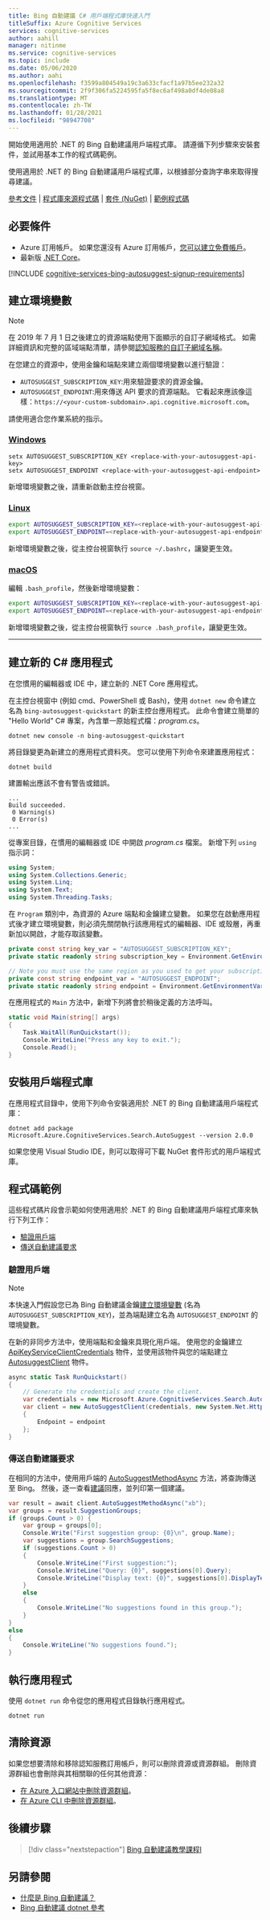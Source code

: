 ```yaml
---
title: Bing 自動建議 C# 用戶端程式庫快速入門
titleSuffix: Azure Cognitive Services
services: cognitive-services
author: aahill
manager: nitinme
ms.service: cognitive-services
ms.topic: include
ms.date: 05/06/2020
ms.author: aahi
ms.openlocfilehash: f3599a804549a19c3a633cfacf1a97b5ee232a32
ms.sourcegitcommit: 2f9f306fa5224595fa5f8ec6af498a0df4de08a8
ms.translationtype: MT
ms.contentlocale: zh-TW
ms.lasthandoff: 01/28/2021
ms.locfileid: "98947708"
---
```

開始使用適用於 .NET 的 Bing 自動建議用戶端程式庫。 請遵循下列步驟來安裝套件，並試用基本工作的程式碼範例。

使用適用於 .NET 的 Bing 自動建議用戶端程式庫，以根據部分查詢字串來取得搜尋建議。

[參考文件](/dotnet/api/overview/azure/cognitiveservices/bing-autosuggest-readme) | [程式庫來源程式碼](https://github.com/Azure/azure-sdk-for-net/tree/master/sdk/cognitiveservices/Search.BingAutoSuggest) | [套件 (NuGet)](https://www.nuget.org/packages/Microsoft.Azure.CognitiveServices.Search.AutoSuggest/) | [範例程式碼](https://github.com/Azure-Samples/cognitive-services-quickstart-code/blob/master/dotnet/BingAutoSuggest/Program.cs)

## <a name="prerequisites"></a>必要條件

* Azure 訂用帳戶。 如果您還沒有 Azure 訂用帳戶，[您可以建立免費帳戶](https://azure.microsoft.com/free/cognitive-services)。
* 最新版 [.NET Core](https://dotnet.microsoft.com/download/dotnet-core)。

[!INCLUDE [cognitive-services-bing-autosuggest-signup-requirements](~/includes/cognitive-services-bing-autosuggest-signup-requirements.md)]

## <a name="create-environment-variables"></a>建立環境變數

>[!NOTE]
> 在 2019 年 7 月 1 日之後建立的資源端點使用下面顯示的自訂子網域格式。 如需詳細資訊和完整的區域端點清單，請參閱[認知服務的自訂子網域名稱](../../../cognitive-services-custom-subdomains.md)。

在您建立的資源中，使用金鑰和端點來建立兩個環境變數以進行驗證：
<!-- replace the below variable names with the names expected in the code sample.-->
* `AUTOSUGGEST_SUBSCRIPTION_KEY`:用來驗證要求的資源金鑰。
* `AUTOSUGGEST_ENDPOINT`:用來傳送 API 要求的資源端點。 它看起來應該像這樣：`https://<your-custom-subdomain>.api.cognitive.microsoft.com`。

請使用適合您作業系統的指示。
<!-- replace the below endpoint and key examples -->
### <a name="windows"></a>[Windows](#tab/windows)

```console
setx AUTOSUGGEST_SUBSCRIPTION_KEY <replace-with-your-autosuggest-api-key>
setx AUTOSUGGEST_ENDPOINT <replace-with-your-autosuggest-api-endpoint>
```

新增環境變數之後，請重新啟動主控台視窗。

### <a name="linux"></a>[Linux](#tab/linux)

```bash
export AUTOSUGGEST_SUBSCRIPTION_KEY=<replace-with-your-autosuggest-api-key>
export AUTOSUGGEST_ENDPOINT=<replace-with-your-autosuggest-api-endpoint>
```

新增環境變數之後，從主控台視窗執行 `source ~/.bashrc`，讓變更生效。

### <a name="macos"></a>[macOS](#tab/unix)

編輯 `.bash_profile`，然後新增環境變數：

```bash
export AUTOSUGGEST_SUBSCRIPTION_KEY=<replace-with-your-autosuggest-api-key>
export AUTOSUGGEST_ENDPOINT=<replace-with-your-autosuggest-api-endpoint>
```

新增環境變數之後，從主控台視窗執行 `source .bash_profile`，讓變更生效。
***

## <a name="create-a-new-c-application"></a>建立新的 C# 應用程式

在您慣用的編輯器或 IDE 中，建立新的 .NET Core 應用程式。

在主控台視窗中 (例如 cmd、PowerShell 或 Bash)，使用 `dotnet new` 命令建立名為 `bing-autosuggest-quickstart` 的新主控台應用程式。 此命令會建立簡單的 "Hello World" C# 專案，內含單一原始程式檔：*program.cs*。

```console
dotnet new console -n bing-autosuggest-quickstart
```

將目錄變更為新建立的應用程式資料夾。 您可以使用下列命令來建置應用程式：

```console
dotnet build
```

建置輸出應該不會有警告或錯誤。

```console
...
Build succeeded.
 0 Warning(s)
 0 Error(s)
...
```

從專案目錄，在慣用的編輯器或 IDE 中開啟 *program.cs* 檔案。 新增下列 `using` 指示詞：

```csharp
using System;
using System.Collections.Generic;
using System.Linq;
using System.Text;
using System.Threading.Tasks;
```

在 `Program` 類別中，為資源的 Azure 端點和金鑰建立變數。 如果您在啟動應用程式後才建立環境變數，則必須先關閉執行該應用程式的編輯器、IDE 或殼層，再重新加以開啟，才能存取該變數。

```csharp
private const string key_var = "AUTOSUGGEST_SUBSCRIPTION_KEY";
private static readonly string subscription_key = Environment.GetEnvironmentVariable(key_var);

// Note you must use the same region as you used to get your subscription key.
private const string endpoint_var = "AUTOSUGGEST_ENDPOINT";
private static readonly string endpoint = Environment.GetEnvironmentVariable(endpoint_var);
```

在應用程式的 `Main` 方法中，新增下列將會於稍後定義的方法呼叫。

```csharp
static void Main(string[] args)
{
    Task.WaitAll(RunQuickstart());
    Console.WriteLine("Press any key to exit.");
    Console.Read();
}
```

## <a name="install-the-client-library"></a>安裝用戶端程式庫

在應用程式目錄中，使用下列命令安裝適用於 .NET 的 Bing 自動建議用戶端程式庫：

```console
dotnet add package Microsoft.Azure.CognitiveServices.Search.AutoSuggest --version 2.0.0
```

如果您使用 Visual Studio IDE，則可以取得可下載 NuGet 套件形式的用戶端程式庫。

## <a name="code-examples"></a>程式碼範例

這些程式碼片段會示範如何使用適用於 .NET 的 Bing 自動建議用戶端程式庫來執行下列工作：

* [驗證用戶端](#authenticate-the-client)
* [傳送自動建議要求](#send-an-autosuggest-request)

### <a name="authenticate-the-client"></a>驗證用戶端

> [!NOTE]
> 本快速入門假設您已為 Bing 自動建議金鑰[建立環境變數](../../../cognitive-services-apis-create-account.md#configure-an-environment-variable-for-authentication) (名為 `AUTOSUGGEST_SUBSCRIPTION_KEY`)，並為端點建立名為 `AUTOSUGGEST_ENDPOINT` 的環境變數。


在新的非同步方法中，使用端點和金鑰來具現化用戶端。 使用您的金鑰建立 [ApiKeyServiceClientCredentials](/dotnet/api/microsoft.azure.cognitiveservices.search.autosuggest.apikeyserviceclientcredentials) 物件，並使用該物件與您的端點建立 [AutosuggestClient](/dotnet/api/microsoft.azure.cognitiveservices.search.autosuggest.autosuggestclient) 物件。

```csharp
async static Task RunQuickstart()
{
    // Generate the credentials and create the client.
    var credentials = new Microsoft.Azure.CognitiveServices.Search.AutoSuggest.ApiKeyServiceClientCredentials(subscription_key);
    var client = new AutoSuggestClient(credentials, new System.Net.Http.DelegatingHandler[] { })
    {
        Endpoint = endpoint
    };
}
```

### <a name="send-an-autosuggest-request"></a>傳送自動建議要求

在相同的方法中，使用用戶端的 [AutoSuggestMethodAsync](/dotnet/api/microsoft.azure.cognitiveservices.search.autosuggest.autosuggestclientextensions.autosuggestmethodasync#Microsoft_Azure_CognitiveServices_Search_AutoSuggest_AutoSuggestClientExtensions_AutoSuggestMethodAsync_Microsoft_Azure_CognitiveServices_Search_AutoSuggest_IAutoSuggestClient_System_String_System_String_System_String_System_String_System_String_System_String_System_String_System_String_System_String_System_String_System_String_System_Collections_Generic_IList_System_String__System_Threading_CancellationToken_) 方法，將查詢傳送至 Bing。 然後，逐一查看[建議](/dotnet/api/microsoft.azure.cognitiveservices.search.autosuggest.models.suggestions)回應，並列印第一個建議。

```csharp
var result = await client.AutoSuggestMethodAsync("xb");
var groups = result.SuggestionGroups;
if (groups.Count > 0) {
    var group = groups[0];
    Console.Write("First suggestion group: {0}\n", group.Name);
    var suggestions = group.SearchSuggestions;
    if (suggestions.Count > 0)
    {
        Console.WriteLine("First suggestion:");
        Console.WriteLine("Query: {0}", suggestions[0].Query);
        Console.WriteLine("Display text: {0}", suggestions[0].DisplayText);
    }
    else
    {
        Console.WriteLine("No suggestions found in this group.");
    }
}
else
{
    Console.WriteLine("No suggestions found.");
}
```

## <a name="run-the-application"></a>執行應用程式

使用 `dotnet run` 命令從您的應用程式目錄執行應用程式。

```dotnet
dotnet run
```

## <a name="clean-up-resources"></a>清除資源

如果您想要清除和移除認知服務訂用帳戶，則可以刪除資源或資源群組。 刪除資源群組也會刪除與其相關聯的任何其他資源：

* [在 Azure 入口網站中刪除資源群組](../../../cognitive-services-apis-create-account.md#clean-up-resources)。
* [在 Azure CLI 中刪除資源群組](../../../cognitive-services-apis-create-account-cli.md#clean-up-resources)。

## <a name="next-steps"></a>後續步驟

> [!div class="nextstepaction"]
> [Bing 自動建議教學課程l](../../tutorials/autosuggest.md)

## <a name="see-also"></a>另請參閱

- [什麼是 Bing 自動建議？](../../get-suggested-search-terms.md)
- [Bing 自動建議 dotnet 參考](/dotnet/api/overview/azure/cognitiveservices/bing-autosuggest-readme)

